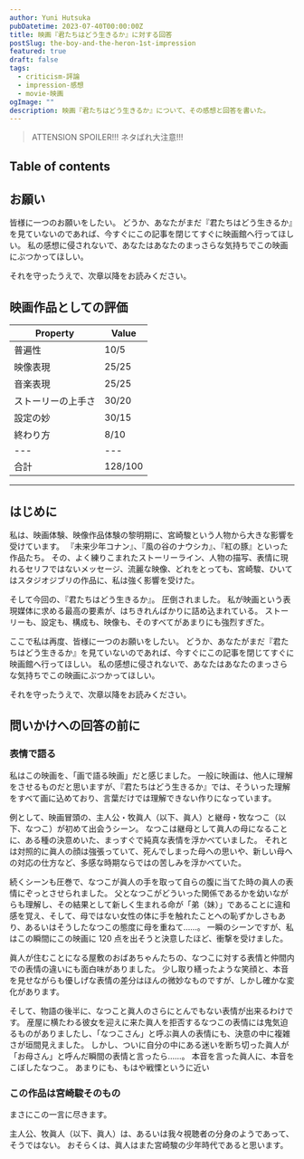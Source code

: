 ```yaml
---
author: Yuni Hutsuka
pubDatetime: 2023-07-40T00:00:00Z
title: 映画『君たちはどう生きるか』に対する回答
postSlug: the-boy-and-the-heron-1st-impression
featured: true
draft: false
tags:
  - criticism-評論
  - impression-感想
  - movie-映画
ogImage: ""
description: 映画『君たちはどう生きるか』について、その感想と回答を書いた。
---
```


> ATTENSION SPOILER!!!
> ネタばれ大注意!!!

<!-- > この記事は[Note](https://note.com/yuni_hutsuka/n/n6dad96e34e32)にも同時投稿しています -->

## Table of contents

## お願い

皆様に一つのお願いをしたい。
どうか、あなたがまだ『君たちはどう生きるか』を見ていないのであれば、今すぐにこの記事を閉じてすぐに映画館へ行ってほしい。
私の感想に侵されないで、あなたはあなたのまっさらな気持ちでこの映画にぶつかってほしい。

それを守ったうえで、次章以降をお読みください。

## 映画作品としての評価

| Property           | Value   |
| ------------------ | ------- |
| 普遍性             | 10/5    |
| 映像表現           | 25/25   |
| 音楽表現           | 25/25   |
| ストーリーの上手さ | 30/20   |
| 設定の妙           | 30/15   |
| 終わり方           | 8/10    |
| ---                | ---     |
| 合計               | 128/100 |

---

## はじめに

私は、映画体験、映像作品体験の黎明期に、宮崎駿という人物から大きな影響を受けています。
『未来少年コナン』、『風の谷のナウシカ』、『紅の豚』といった作品たち。
その、よく練りこまれたストーリーライン、人物の描写、表情に現れるセリフではないメッセージ、流麗な映像、どれをとっても、宮崎駿、ひいてはスタジオジブリの作品に、私は強く影響を受けた。

そして今回の、『君たちはどう生きるか』。
圧倒されました。
私が映画という表現媒体に求める最高の要素が、はちきれんばかりに詰め込まれている。
ストーリーも、設定も、構成も、映像も、そのすべてがあまりにも強烈すぎた。

ここで私は再度、皆様に一つのお願いをしたい。
どうか、あなたがまだ『君たちはどう生きるか』を見ていないのであれば、今すぐにこの記事を閉じてすぐに映画館へ行ってほしい。
私の感想に侵されないで、あなたはあなたのまっさらな気持ちでこの映画にぶつかってほしい。

それを守ったうえで、次章以降をお読みください。

## 問いかけへの回答の前に

### 表情で語る

私はこの映画を、「画で語る映画」だと感じました。
一般に映画は、他人に理解をさせるものだと思いますが、『君たちはどう生きるか』では、そういった理解をすべて画に込めており、言葉だけでは理解できない作りになっています。

例として、映画冒頭の、主人公・牧眞人（以下、眞人）と継母・牧なつこ（以下、なつこ）が初めて出会うシーン。
なつこは継母として眞人の母になることに、ある種の決意めいた、まっすぐで純真な表情を浮かべていました。
それとは対照的に眞人の顔は強張っていて、死んでしまった母への思いや、新しい母への対応の仕方など、多感な時期ならではの苦しみを浮かべていた。

続くシーンも圧巻で、なつこが眞人の手を取って自らの腹に当てた時の眞人の表情にぞっとさせられました。
父となつこがどういった関係であるかを幼いながらも理解し、その結果として新しく生まれる命が「弟（妹）」であることに違和感を覚え、そして、母ではない女性の体に手を触れたことへの恥ずかしさもあり、あるいはそうしたなつこの態度に母を重ねて……。
一瞬のシーンですが、私はこの瞬間にこの映画に 120 点を出そうと決意したほど、衝撃を受けました。

眞人が住むことになる屋敷のおばあちゃんたちの、なつこに対する表情と仲間内での表情の違いにも面白味がありました。
少し取り繕ったような笑顔と、本音を見せながらも優しげな表情の差分はほんの微妙なものですが、しかし確かな変化があります。

そして、物語の後半に、なつこと眞人のさらにとんでもない表情が出来るわけです。
産屋に横たわる彼女を迎えに来た眞人を拒否するなつこの表情には鬼気迫るものがありましたし、「なつこさん」と呼ぶ眞人の表情にも、決意の中に複雑さが垣間見えました。
しかし、ついに自分の中にある迷いを断ち切った眞人が「お母さん」と呼んだ瞬間の表情と言ったら……。
本音を言った眞人に、本音をこぼしたなつこ。
あまりにも、もはや戦慄というに近い

### この作品は宮崎駿そのもの

まさにこの一言に尽きます。

主人公、牧眞人（以下、眞人）は、あるいは我々視聴者の分身のようであって、そうではない。
おそらくは、眞人はまた宮崎駿の少年時代であると思います。
